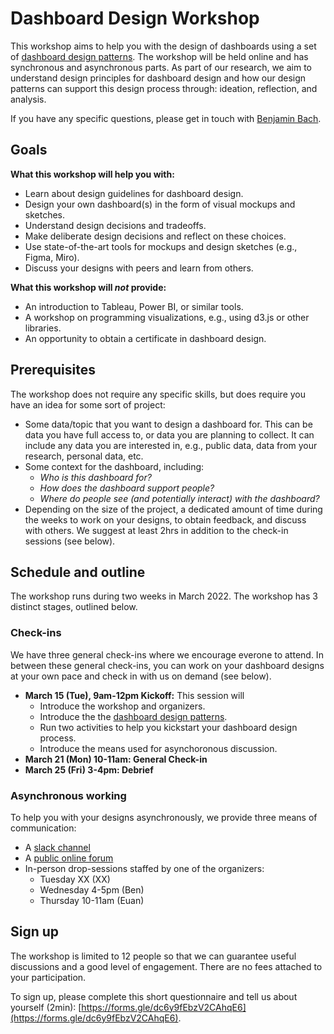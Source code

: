 # Dashboard Design Workshop
This workshop aims to help you with the design of dashboards using a set of [dashboard design patterns](patterns.html). The workshop will be held online and has synchronous and asynchronous parts. As part of our research, we aim to understand design principles for dashboard design and how our design patterns can support this design process through: ideation, reflection, and analysis.  

If you have any specific questions, please get in touch with [Benjamin Bach](mailto:bbach@inf.ed.ac.uk). 

## Goals 

**What this workshop will help you with:**
* Learn about design guidelines for dashboard design.
* Design your own dashboard(s) in the form of visual mockups and sketches.
* Understand design decisions and tradeoffs.
* Make deliberate design decisions and reflect on these choices.
* Use state-of-the-art tools for mockups and design sketches (e.g., Figma, Miro).
* Discuss your designs with peers and learn from others. 

**What this workshop will *not* provide:**
* An introduction to Tableau, Power BI, or similar tools.
* A workshop on programming visualizations, e.g., using d3.js or other libraries. 
* An opportunity to obtain a certificate in dashboard design.

## Prerequisites

The workshop does not require any specific skills, but does require you have an idea for some sort of project: 
* Some data/topic that you want to design a dashboard for. This can be data you have full access to, or data you are planning to collect. It can include any data you are interested in, e.g., public data, data from your research, personal data, etc.
* Some context for the dashboard, including: 
  * *Who is this dashboard for?*
  * *How does the dashboard support people?* 
  * *Where do people see (and potentially interact) with the dashboard?*
* Depending on the size of the project, a dedicated amount of time during the weeks to work on your designs, to obtain feedback, and discuss with others. We suggest at least 2hrs in addition to the check-in sessions (see below).

## Schedule and outline

The workshop runs during two weeks in March 2022. The workshop has 3 distinct stages, outlined below.

### Check-ins

We have three general check-ins where we encourage everone to attend. In between these general check-ins, you can work on your dashboard designs at your own pace and check in with us on demand (see below).

* **March 15 (Tue), 9am-12pm Kickoff:**  This session will
  * Introduce the workshop and organizers.
  * Introduce the the [dashboard design patterns](patterns.html).
  * Run two activities to help you kickstart your dashboard design process.
  * Introduce the means used for asynchoronous discussion. 
* **March 21 (Mon) 10-11am: General Check-in**
* **March 25 (Fri) 3-4pm: Debrief**

### Asynchronous working

To help you with your designs asynchronously, we provide three means of communication: 
* A [slack channel](https://join.slack.com/t/slack-4wm6695/shared_invite/zt-14x7ju7f5-IkAXD47iBTVZUBNCS4CI~g) 
* A [public online forum](https://github.com/dashboarddesignpatterns/dashboarddesignpatterns.github.io/discussions)
* In-person drop-sessions staffed by one of the organizers:
  * Tuesday XX (XX)
  * Wednesday 4-5pm (Ben)
  * Thursday 10-11am (Euan)

## Sign up

The workshop is limited to 12 people so that we can guarantee useful discussions and a good level of engagement. There are no fees attached to your participation.

To sign up, please complete this short questionnaire and tell us about yourself (2min): [https://forms.gle/dc6y9fEbzV2CAhqE6](https://forms.gle/dc6y9fEbzV2CAhqE6).
